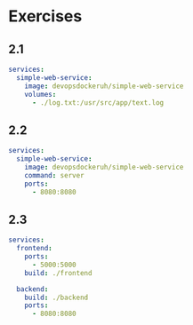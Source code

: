 # Exercises

## 2.1

```yml
services:
  simple-web-service:
    image: devopsdockeruh/simple-web-service
    volumes:
      - ./log.txt:/usr/src/app/text.log
```

## 2.2
```yml
services:
  simple-web-service:
    image: devopsdockeruh/simple-web-service
    command: server
    ports:
      - 8080:8080
```

## 2.3

```yml
services:
  frontend:
    ports:
      - 5000:5000
    build: ./frontend

  backend:
    build: ./backend
    ports:
      - 8080:8080
```